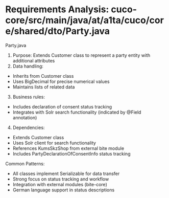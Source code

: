 # Requirements Analysis: cuco-core/src/main/java/at/a1ta/cuco/core/shared/dto/Party.java

Party.java
1. Purpose: Extends Customer class to represent a party entity with additional attributes
2. Data handling:
- Inherits from Customer class
- Uses BigDecimal for precise numerical values
- Maintains lists of related data
3. Business rules:
- Includes declaration of consent status tracking
- Integrates with Solr search functionality (indicated by @Field annotation)
4. Dependencies:
- Extends Customer class
- Uses Solr client for search functionality
- References KumsSkzShop from external bite module
- Includes PartyDeclarationOfConsentInfo status tracking

Common Patterns:
- All classes implement Serializable for data transfer
- Strong focus on status tracking and workflow
- Integration with external modules (bite-core)
- German language support in status descriptions